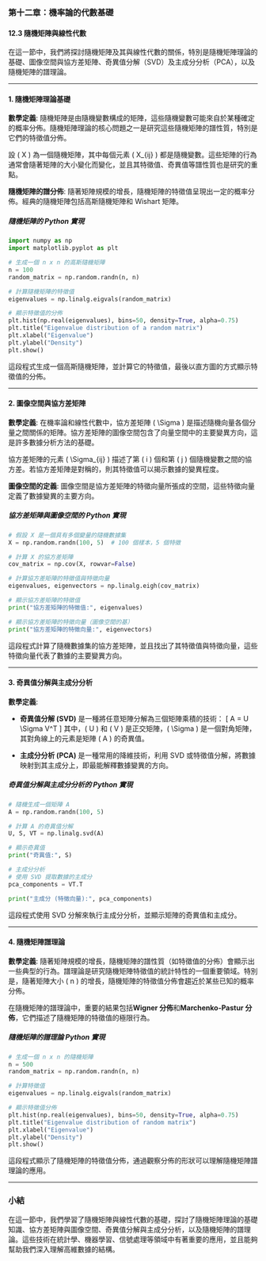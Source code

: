 ### 第十二章：機率論的代數基礎

#### 12.3 隨機矩陣與線性代數

在這一節中，我們將探討隨機矩陣及其與線性代數的關係，特別是隨機矩陣理論的基礎、圖像空間與協方差矩陣、奇異值分解（SVD）及主成分分析（PCA），以及隨機矩陣的譜理論。

---

#### 1. 隨機矩陣理論基礎

**數學定義**:
隨機矩陣是由隨機變數構成的矩陣，這些隨機變數可能來自於某種確定的概率分佈。隨機矩陣理論的核心問題之一是研究這些隨機矩陣的譜性質，特別是它們的特徵值分佈。

設 \( X \) 為一個隨機矩陣，其中每個元素 \( X_{ij} \) 都是隨機變數。這些矩陣的行為通常會隨著矩陣的大小變化而變化，並且其特徵值、奇異值等譜性質也是研究的重點。

**隨機矩陣的譜分佈**:
隨著矩陣規模的增長，隨機矩陣的特徵值呈現出一定的概率分佈。經典的隨機矩陣包括高斯隨機矩陣和 Wishart 矩陣。

##### 隨機矩陣的 Python 實現

```python
import numpy as np
import matplotlib.pyplot as plt

# 生成一個 n x n 的高斯隨機矩陣
n = 100
random_matrix = np.random.randn(n, n)

# 計算隨機矩陣的特徵值
eigenvalues = np.linalg.eigvals(random_matrix)

# 顯示特徵值的分佈
plt.hist(np.real(eigenvalues), bins=50, density=True, alpha=0.75)
plt.title("Eigenvalue distribution of a random matrix")
plt.xlabel("Eigenvalue")
plt.ylabel("Density")
plt.show()
```

這段程式生成一個高斯隨機矩陣，並計算它的特徵值，最後以直方圖的方式顯示特徵值的分佈。

---

#### 2. 圖像空間與協方差矩陣

**數學定義**:
在機率論和線性代數中，協方差矩陣 \( \Sigma \) 是描述隨機向量各個分量之間關係的矩陣。協方差矩陣的圖像空間包含了向量空間中的主要變異方向，這是許多數據分析方法的基礎。

協方差矩陣的元素 \( \Sigma_{ij} \) 描述了第 \( i \) 個和第 \( j \) 個隨機變數之間的協方差。若協方差矩陣是對稱的，則其特徵值可以揭示數據的變異程度。

**圖像空間的定義**:
圖像空間是協方差矩陣的特徵向量所張成的空間，這些特徵向量定義了數據變異的主要方向。

##### 協方差矩陣與圖像空間的 Python 實現

```python
# 假設 X 是一個具有多個變量的隨機數據集
X = np.random.randn(100, 5)  # 100 個樣本，5 個特徵

# 計算 X 的協方差矩陣
cov_matrix = np.cov(X, rowvar=False)

# 計算協方差矩陣的特徵值與特徵向量
eigenvalues, eigenvectors = np.linalg.eigh(cov_matrix)

# 顯示協方差矩陣的特徵值
print("協方差矩陣的特徵值:", eigenvalues)

# 顯示協方差矩陣的特徵向量（圖像空間的基）
print("協方差矩陣的特徵向量:", eigenvectors)
```

這段程式計算了隨機數據集的協方差矩陣，並且找出了其特徵值與特徵向量，這些特徵向量代表了數據的主要變異方向。

---

#### 3. 奇異值分解與主成分分析

**數學定義**:
- **奇異值分解 (SVD)** 是一種將任意矩陣分解為三個矩陣乘積的技術：
  \[
  A = U \Sigma V^T
  \]
  其中，\( U \) 和 \( V \) 是正交矩陣，\( \Sigma \) 是一個對角矩陣，其對角線上的元素是矩陣 \( A \) 的奇異值。

- **主成分分析 (PCA)** 是一種常用的降維技術，利用 SVD 或特徵值分解，將數據映射到其主成分上，即最能解釋數據變異的方向。

##### 奇異值分解與主成分分析的 Python 實現

```python
# 隨機生成一個矩陣 A
A = np.random.randn(100, 5)

# 計算 A 的奇異值分解
U, S, VT = np.linalg.svd(A)

# 顯示奇異值
print("奇異值:", S)

# 主成分分析
# 使用 SVD 提取數據的主成分
pca_components = VT.T

print("主成分 (特徵向量):", pca_components)
```

這段程式使用 SVD 分解來執行主成分分析，並顯示矩陣的奇異值和主成分。

---

#### 4. 隨機矩陣譜理論

**數學定義**:
隨著矩陣規模的增長，隨機矩陣的譜性質（如特徵值的分佈）會顯示出一些典型的行為。譜理論是研究隨機矩陣特徵值的統計特性的一個重要領域。特別是，隨著矩陣大小 \( n \) 的增長，隨機矩陣的特徵值分佈會趨近於某些已知的概率分佈。

在隨機矩陣的譜理論中，重要的結果包括**Wigner 分佈**和**Marchenko-Pastur 分佈**，它們描述了隨機矩陣的特徵值的極限行為。

##### 隨機矩陣的譜理論 Python 實現

```python
# 生成一個 n x n 的隨機矩陣
n = 500
random_matrix = np.random.randn(n, n)

# 計算特徵值
eigenvalues = np.linalg.eigvals(random_matrix)

# 顯示特徵值分佈
plt.hist(np.real(eigenvalues), bins=50, density=True, alpha=0.75)
plt.title("Eigenvalue distribution of random matrix")
plt.xlabel("Eigenvalue")
plt.ylabel("Density")
plt.show()
```

這段程式顯示了隨機矩陣的特徵值分佈，通過觀察分佈的形狀可以理解隨機矩陣譜理論的應用。

---

### 小結

在這一節中，我們學習了隨機矩陣與線性代數的基礎，探討了隨機矩陣理論的基礎知識、協方差矩陣與圖像空間、奇異值分解與主成分分析，以及隨機矩陣的譜理論。這些技術在統計學、機器學習、信號處理等領域中有著重要的應用，並且能夠幫助我們深入理解高維數據的結構。
